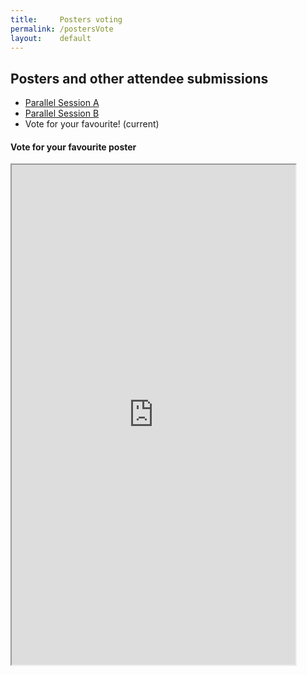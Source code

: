 ```yaml
---
title:     Posters voting
permalink: /postersVote
layout:    default
---
```


<h2 class="mb-4">Posters and other attendee submissions</h2>

<nav class="my-4">
  <ul class="pagination pagination-lg">
    <li class="page-item"><a class="page-link" href="/bytemal-2020/postersa">Parallel Session A</a></li>
    <li class="page-item"><a class="page-link" href="/bytemal-2020/postersb">Parallel Session B</a></li>
    <li class="page-item active">
      <span class="page-link">
        Vote for your favourite!
          <span class="sr-only">(current)</span>
      </span>    
    </li>
  </ul>
</nav>


<h4 class="my-4">Vote for your favourite poster</h4>

<div class="container">
  
  <iframe
    src="https://www.easypolls.net/poll.html?p=5f85fd5be4b09cc6ebea53dc"
    title="voting page" width="90%" height="800">
  </iframe>
  
  
</div>



